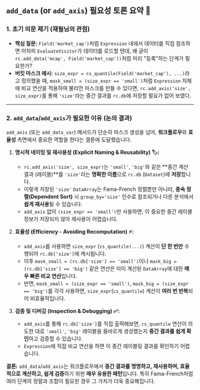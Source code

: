 ## `add_data` (or `add_axis`) 필요성 토론 요약 🤔

### 1. 초기 의문 제기 (재필님의 관점)

* **핵심 질문:** `Field('market_cap')`처럼 `Expression` 내에서 데이터를 직접 참조하면 어차피 `EvaluateVisitor`가 데이터를 로드할 텐데, 왜 굳이 `rc.add_data('mcap', Field('market_cap'))`처럼 미리 "등록"하는 단계가 필요한가?
* **버킷 마스크 예시:** `size_expr = cs_quantile(Field('market_cap'), ...)`라고 정의했을 때, `mask_small = (size_expr == 'small')`처럼 `Expression` 자체에 비교 연산을 적용하여 불리언 마스크를 만들 수 있다면, `rc.add_axis('size', size_expr)`를 통해 `'size'`라는 중간 결과를 `rc.db`에 저장할 필요가 없어 보였다.

---

### 2. `add_data`/`add_axis`가 필요한 이유 (논의 결과)

`add_axis` (또는 `add_data_var`) 메서드가 단순히 마스크 생성을 넘어, **워크플로우**와 **효율성** 측면에서 중요한 역할을 한다는 결론에 도달했습니다.

1. **명시적 네이밍 및 재사용성 (Explicit Naming & Reusability) 🏷️:**
    * `rc.add_axis('size', size_expr)`는 `'small'`, `'big'`와 같은 **중간 계산 결과 (레이블)**를 `'size'`라는 **명확한 이름**으로 `rc.db` (`Dataset`)에 **저장**합니다.
    * 이렇게 저장된 `'size'` `DataArray`는 Fama-French 정렬뿐만 아니라, **종속 정렬(Dependent Sort)** 시 `group_by='size'` 인수로 참조되거나 다른 분석에서 **쉽게 재사용**될 수 있습니다.
    * `add_axis` 없이 `(size_expr == 'small')`만 사용하면, 이 중요한 중간 레이블 정보가 저장되지 않아 재사용이 어렵습니다.

2. **효율성 (Efficiency - Avoiding Recomputation) ⚡:**
    * `add_axis`를 사용하면 `size_expr` (`cs_quantile(...)`) 계산이 **단 한 번만** 수행되어 `rc.db['size']`에 캐시됩니다.
    * 이후 `mask_small = (rc.db['size'] == 'small')`이나 `mask_big = (rc.db['size'] == 'big')` 같은 연산은 이미 계산된 `DataArray`에 대한 **매우 빠른 비교 연산**입니다.
    * 반면, `mask_small = (size_expr == 'small')`, `mask_big = (size_expr == 'big')`를 각각 사용하면, `size_expr`(`cs_quantile`) 계산이 **여러 번 반복**되어 비효율적입니다.

3. **검증 및 디버깅 (Inspection & Debugging) ✅:**
    * `add_axis`를 통해 `rc.db['size']`를 직접 출력해보면, `cs_quantile` 연산이 의도한 대로 `'small'`, `'big'` 레이블을 올바르게 생성했는지 **중간 결과를 쉽게 확인**하고 검증할 수 있습니다.
    * `Expression`에 직접 비교 연산을 하면 이 중간 레이블링 결과를 확인하기 어렵습니다.

**결론:** `add_data`/`add_axis`는 워크플로우에서 **중간 결과를 명명하고, 재사용하며, 효율적으로 계산하고, 쉽게 검증**하기 위한 **매우 유용한 패턴**입니다. 특히 Fama-French처럼 여러 단계의 정렬과 조합이 필요한 경우 그 가치가 더욱 중요해집니다.
